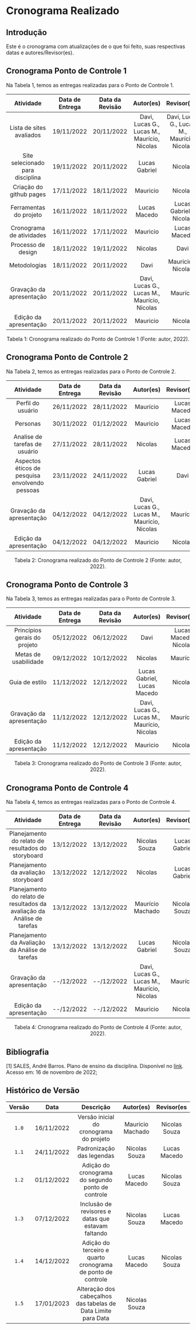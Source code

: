 # Cronograma Realizado

## Introdução

Este é o cronograma com atualizações de o que foi feito, suas respectivas datas e autores/Revisor(es).

## Cronograma Ponto de Controle 1

Na Tabela 1, temos as entregas realizadas para o Ponto de Controle 1.

|            Atividade             | Data de Entrega | Data da Revisão |      Autor(es)       |       Revisor(es)       |
| :------------------------------: | :--------------------: | :-----------------: | :------------------: | :---------------------: |
|     Lista de sites avaliados     |       19/11/2022       |     20/11/2022      | Davi, Lucas G., Lucas M., Maurício, Nicolas |  Davi, Lucas G., Lucas M., Maurício, Nicolas   |
| Site selecionado para disciplina |       19/11/2022       |     20/11/2022      |    Lucas Gabriel     |         Nicolas         |
|     Criação do github pages      |       17/11/2022       |     18/11/2022      |       Mauricio       |         Nicolas         |
|      Ferramentas do projeto      |       16/11/2022       |     18/11/2022      |     Lucas Macedo     | Lucas Gabriel e Nicolas |
|     Cronograma de atividades     |       16/11/2022       |     17/11/2022      |       Mauricio       |      Lucas Macedo       |
|        Processo de design        |       18/11/2022       |     19/11/2022      |       Nicolas        |          Davi           |
|           Metodologias           |       18/11/2022       |     20/11/2022      |         Davi         |   Mauricio e Nicolas    |
|     Gravação da apresentação     |       20/11/2022       |     20/11/2022      | Davi, Lucas G., Lucas M., Maurício, Nicolas |            Maurício            |
|      Edição da apresentação      |       20/11/2022       |     20/11/2022      |       Mauricio       |            Nicolas            |

<div style="text-align: center">
<p> Tabela 1: Cronograma realizado do Ponto de Controle 1 (Fonte: autor, 2022).</p>
</div>

## Cronograma Ponto de Controle 2

Na Tabela 2, temos as entregas realizadas para o Ponto de Controle 2.

|                   Atividade                    | Data de Entrega | Data da Revisão |      Autor(es)       | Revisor(es)  |
| :--------------------------------------------: | :--------------------: | :-----------------: | :------------------: | :----------: |
|               Perfil do usuário                |       26/11/2022       |     28/11/2022      |       Maurício       | Lucas Macedo |
|                    Personas                    |       30/11/2022       |     01/12/2022      |       Mauricio       | Lucas Macedo |
|         Analise de tarefas de usuário          |       27/11/2022       |     28/11/2022      |       Nicolas        | Lucas Macedo |
| Aspectos éticos de pesquisa envolvendo pessoas |       23/11/2022       |     24/11/2022      |    Lucas Gabriel     |     Davi     |
|            Gravação da apresentação            |       04/12/2022       |     04/12/2022      | Davi, Lucas G., Lucas M., Maurício, Nicolas |      Maurício       |
|             Edição da apresentação             |       04/12/2022       |     04/12/2022      |       Mauricio       |      Nicolas       |

<div style="text-align: center">
<p> Tabela 2: Cronograma realizado do Ponto de Controle 2 (Fonte: autor, 2022).</p>
</div>

## Cronograma Ponto de Controle 3

Na Tabela 3, temos as entregas realizadas para o Ponto de Controle 3.

|                   Atividade                    | Data de Entrega | Data da Revisão |      Autor(es)       | Revisor(es)  |
| :--------------------------------------------: | :--------------------: | :-----------------: | :------------------: | :----------: |
|               Princípios gerais do projeto |       05/12/2022       |    06/12/2022      |       Davi       | Lucas Macedo, Nicolas |
|                    Metas de usabilidade                    |       09/12/2022       |     10/12/2022      |       Nicolas       | Maurício |
|         Guia de estilo          |       11/12/2022       |     12/12/2022      |       Lucas Gabriel, Lucas Macedo        | Nicolas |
|            Gravação da apresentação            |       11/12/2022       |     12/12/2022      | Davi, Lucas G., Lucas M., Maurício, Nicolas |      Maurício       |
|             Edição da apresentação             |       11/12/2022       |     12/12/2022      |       Mauricio       |      Nicolas       |

<div style="text-align: center">
<p> Tabela 3: Cronograma realizado do Ponto de Controle 3 (Fonte: autor, 2022).</p>
</div>

## Cronograma Ponto de Controle 4

Na Tabela 4, temos as entregas realizadas para o Ponto de Controle 4.

|                   Atividade                    | Data de Entrega | Data da Revisão |      Autor(es)       | Revisor(es)  |
| :--------------------------------------------: | :--------------------: | :-----------------: | :------------------: | :----------: |
|               Planejamento do relato de resultados do storyboard                |       13/12/2022       |     13/12/2022      |       Nicolas Souza       | Lucas Gabriel |
|                    Planejamento da avaliação storyboard                    |       13/12/2022       |     12/12/2022      |       Nicolas       | Lucas Gabriel |
|         Planejamento do relato de resultados da avaliação da Análise de tarefas          |       13/12/2022       |     13/12/2022      |       Maurício Machado       | Nicolas Souza |
| Planejamento da Avaliação da Análise de tarefas |       13/12/2022       |     13/12/2022      |    Lucas Gabriel     |     Nicolas Souza     |
|            Gravação da apresentação            |       --/12/2022       |     --/12/2022      | Davi, Lucas G., Lucas M., Maurício, Nicolas |      Maurício       |
|             Edição da apresentação             |       --/12/2022       |     --/12/2022      |       Mauricio       |      Nicolas       |

<div style="text-align: center">
<p> Tabela 4: Cronograma realizado do Ponto de Controle 4 (Fonte: autor, 2022).</p>
</div>

## Bibliografia

[1] SALES, André Barros. Plano de ensino da disciplina. Disponível no [link](https://aprender3.unb.br/pluginfile.php/2335638/mod_resource/content/27/Plano_de_Ensino%20FIHC%20202202%20Turma%202%20Opção%202.pdf). Acesso em: 16 de novembro de 2022;

## Histórico de Versão

| Versão |    Data    |                     Descrição                     |    Autor(es)     |  Revisor(es   |
| :----: | :--------: | :-----------------------------------------------: | :--------------: | :-----------: |
| `1.0`  | 16/11/2022 |      Versão inicial do cronograma do projeto      | Mauricio Machado | Nicolas Souza |
| `1.1`  | 24/11/2022 |             Padronização das legendas             |  Nicolas Souza   | Lucas Macedo  |
| `1.2`  | 01/12/2022 | Adição do cronograma do segundo ponto de controle |   Lucas Macedo   | Nicolas Souza |
| `1.3`  | 07/12/2022 | Inclusão de revisores e datas que estavam faltando| Nicolas Souza    | Lucas Macedo |
| `1.4`  | 14/12/2022 | Adição do terceiro e quarto cronograma de ponto de controle| Lucas Macedo    | Nicolas Souza |
| `1.5`  | 17/01/2023 | Alteração dos cabeçalhos das tabelas de Data Limite para Data | Nicolas Souza | |
